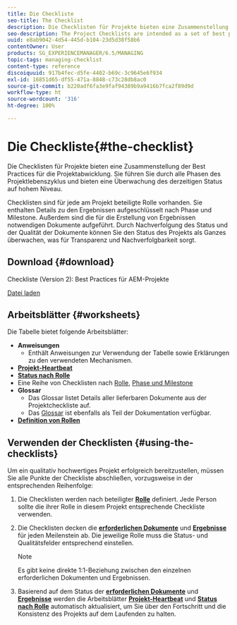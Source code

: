 ```yaml
---
title: Die Checkliste
seo-title: The Checklist
description: Die Checklisten für Projekte bieten eine Zusammenstellung der Best Practices für die Projektabwicklung. Sie führen Sie durch alle Phasen des Projektlebenszyklus und bieten eine Überwachung des derzeitigen Status auf hohem Niveau.
seo-description: The Project Checklists are intended as a set of best practices for project delivery. They guide you through all phases of the project life cycle and provide high level monitoring of your current status.
uuid: e8ab9042-4d54-445d-b104-23d5d38f58b6
contentOwner: User
products: SG_EXPERIENCEMANAGER/6.5/MANAGING
topic-tags: managing-checklist
content-type: reference
discoiquuid: 917b4fec-d5fe-4402-b69c-3c9645e6f934
exl-id: 16851d65-df55-471a-8848-c73c28db8ac0
source-git-commit: b220adf6fa3e9faf94389b9a9416b7fca2f89d9d
workflow-type: ht
source-wordcount: '316'
ht-degree: 100%

---
```


# Die Checkliste{#the-checklist}

Die Checklisten für Projekte bieten eine Zusammenstellung der Best Practices für die Projektabwicklung. Sie führen Sie durch alle Phasen des Projektlebenszyklus und bieten eine Überwachung des derzeitigen Status auf hohem Niveau.

Checklisten sind für jede am Projekt beteiligte Rolle vorhanden. Sie enthalten Details zu den Ergebnissen aufgeschlüsselt nach Phase und Milestone. Außerdem sind die für die Erstellung von Ergebnissen notwendigen Dokumente aufgeführt. Durch Nachverfolgung des Status und der Qualität der Dokumente können Sie den Status des Projekts als Ganzes überwachen, was für Transparenz und Nachverfolgbarkeit sorgt.

## Download {#download}

Checkliste (Version 2): Best Practices für AEM-Projekte

[Datei laden](assets/aem_project_bp_checklistv2-65.xlsx)

## Arbeitsblätter {#worksheets}

Die Tabelle bietet folgende Arbeitsblätter:

* **Anweisungen**
   * Enthält Anweisungen zur Verwendung der Tabelle sowie Erklärungen zu den verwendeten Mechanismen.
* **[Projekt-Heartbeat](/help/managing/best-practices.md#project-heartbeat-dashboard)**
* **[Status nach Rolle](/help/managing/best-practices.md#status-by-role)**
* Eine Reihe von Checklisten nach [Rolle](/help/managing/best-practices.md#persona), [Phase und Milestone](/help/managing/best-practices.md#phases-and-milestones)
* **Glossar**
   * Das Glossar listet Details aller lieferbaren Dokumente aus der Projektcheckliste auf.
   * Das [Glossar](/help/managing/best-practices-glossary.md) ist ebenfalls als Teil der Dokumentation verfügbar.
* **[Definition von Rollen](/help/managing/best-practices.md#persona)**

## Verwenden der Checklisten {#using-the-checklists}

Um ein qualitativ hochwertiges Projekt erfolgreich bereitzustellen, müssen Sie alle Punkte der Checkliste abschließen, vorzugsweise in der entsprechenden Reihenfolge:

1. Die Checklisten werden nach beteiligter **[Rolle](/help/managing/best-practices.md#persona)** definiert. Jede Person sollte die ihrer Rolle in diesem Projekt entsprechende Checkliste verwenden.
1. Die Checklisten decken die **[erforderlichen Dokumente](/help/managing/best-practices.md#required-documents)** und **[Ergebnisse](/help/managing/best-practices.md#deliverables)** für jeden Meilenstein ab. Die jeweilige Rolle muss die Status- und Qualitätsfelder entsprechend einstellen.

   >[!NOTE]
   >
   >Es gibt keine direkte 1:1-Beziehung zwischen den einzelnen erforderlichen Dokumenten und Ergebnissen.

1. Basierend auf dem Status der **[erforderlichen Dokumente](/help/managing/best-practices.md#required-documents)** und **[Ergebnisse](/help/managing/best-practices.md#deliverables)** werden die Arbeitsblätter **[Projekt-Heartbeat](/help/managing/best-practices.md#project-heartbeat-dashboard)** und **[Status nach Rolle](/help/managing/best-practices.md#status-by-role)** automatisch aktualisiert, um Sie über den Fortschritt und die Konsistenz des Projekts auf dem Laufenden zu halten.
